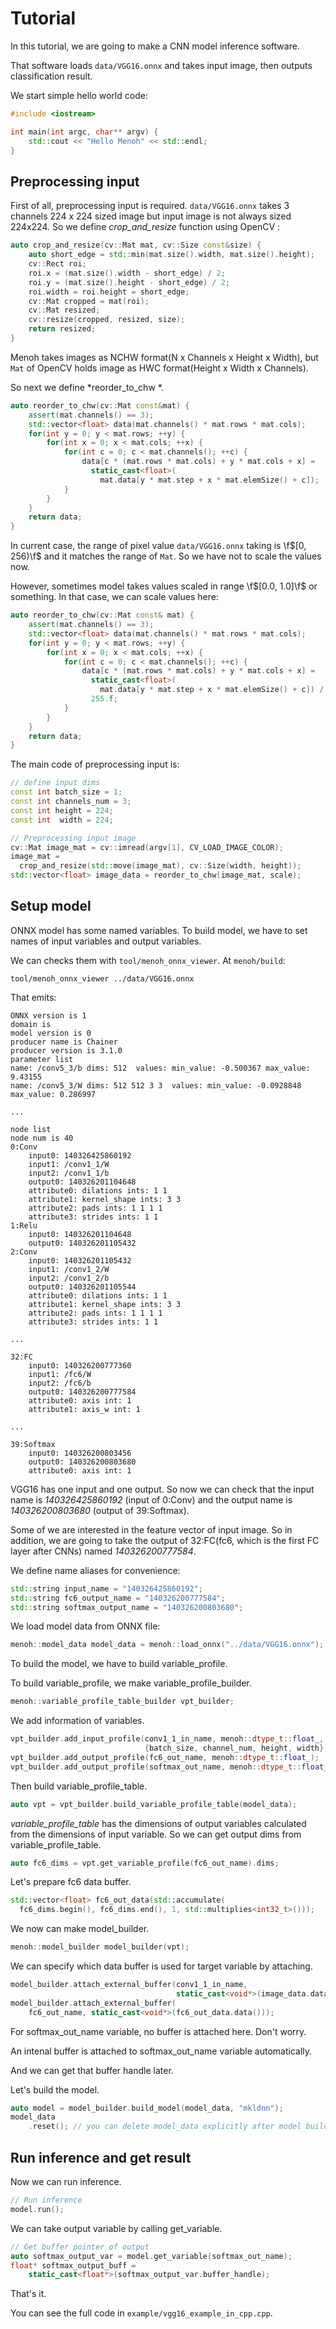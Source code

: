 # Tutorial

In this tutorial, we are going to make a CNN model inference software.

That software loads `data/VGG16.onnx` and takes input image, then outputs classification result.

We start simple hello world code:

```cpp
#include <iostream>

int main(int argc, char** argv) {
    std::cout << "Hello Menoh" << std::endl;
}
```

## Preprocessing input

First of all, preprocessing input is required. `data/VGG16.onnx` takes 3 channels 224 x 224 sized image but input image
is not always sized 224x224. So we define *crop_and_resize* function using OpenCV :

```cpp
auto crop_and_resize(cv::Mat mat, cv::Size const&size) {
    auto short_edge = std::min(mat.size().width, mat.size().height);
    cv::Rect roi;
    roi.x = (mat.size().width - short_edge) / 2;
    roi.y = (mat.size().height - short_edge) / 2;
    roi.width = roi.height = short_edge;
    cv::Mat cropped = mat(roi);
    cv::Mat resized;
    cv::resize(cropped, resized, size);
    return resized;
}
```

Menoh takes images as NCHW format(N x Channels x Height x Width), but `Mat` of OpenCV holds image as HWC format(Height x Width x Channels).

So next we define *reorder_to_chw *.

```cpp
auto reorder_to_chw(cv::Mat const&mat) {
    assert(mat.channels() == 3);
    std::vector<float> data(mat.channels() * mat.rows * mat.cols);
    for(int y = 0; y < mat.rows; ++y) {
        for(int x = 0; x < mat.cols; ++x) {
            for(int c = 0; c < mat.channels(); ++c) {
                data[c * (mat.rows * mat.cols) + y * mat.cols + x] =
                  static_cast<float>(
                    mat.data[y * mat.step + x * mat.elemSize() + c]);
            }
        }
    }
    return data;
}
```

In current case, the range of pixel value `data/VGG16.onnx` taking is \f$[0, 256)\f$ and it matches the range of `Mat`. So we have not to scale the values now.

However, sometimes model takes values scaled in range \f$[0.0, 1.0]\f$ or something. In that case, we can scale values here:

```cpp
auto reorder_to_chw(cv::Mat const& mat) {
    assert(mat.channels() == 3);
    std::vector<float> data(mat.channels() * mat.rows * mat.cols);
    for(int y = 0; y < mat.rows; ++y) {
        for(int x = 0; x < mat.cols; ++x) {
            for(int c = 0; c < mat.channels(); ++c) {
                data[c * (mat.rows * mat.cols) + y * mat.cols + x] =
                  static_cast<float>(
                    mat.data[y * mat.step + x * mat.elemSize() + c]) /
                  255.f;
            }
        }
    }
    return data;
}
```

The main code of preprocessing input is:

```cpp
// define input dims
const int batch_size = 1;
const int channels_num = 3;
const int height = 224;
const int  width = 224;

// Preprocessing input image
cv::Mat image_mat = cv::imread(argv[1], CV_LOAD_IMAGE_COLOR);
image_mat =
  crop_and_resize(std::move(image_mat), cv::Size(width, height));
std::vector<float> image_data = reorder_to_chw(image_mat, scale);
```

## Setup model
ONNX model has some named variables. To build model, we have to set names of input variables and output variables.

We can checks them with `tool/menoh_onnx_viewer`. At `menoh/build`:

```
tool/menoh_onnx_viewer ../data/VGG16.onnx
```

That emits:

```
ONNX version is 1
domain is 
model version is 0
producer name is Chainer
producer version is 3.1.0
parameter list
name: /conv5_3/b dims: 512  values: min_value: -0.500367 max_value: 9.43155 
name: /conv5_3/W dims: 512 512 3 3  values: min_value: -0.0928848 max_value: 0.286997 

...

node list
node num is 40
0:Conv
	input0: 140326425860192
	input1: /conv1_1/W
	input2: /conv1_1/b
	output0: 140326201104648
	attribute0: dilations ints: 1 1 
	attribute1: kernel_shape ints: 3 3 
	attribute2: pads ints: 1 1 1 1 
	attribute3: strides ints: 1 1 
1:Relu
	input0: 140326201104648
	output0: 140326201105432
2:Conv
	input0: 140326201105432
	input1: /conv1_2/W
	input2: /conv1_2/b
	output0: 140326201105544
	attribute0: dilations ints: 1 1 
	attribute1: kernel_shape ints: 3 3 
	attribute2: pads ints: 1 1 1 1 
	attribute3: strides ints: 1 1 

...

32:FC
	input0: 140326200777360
	input1: /fc6/W
	input2: /fc6/b
	output0: 140326200777584
	attribute0: axis int: 1
	attribute1: axis_w int: 1

...

39:Softmax
	input0: 140326200803456
	output0: 140326200803680
	attribute0: axis int: 1
```

VGG16 has one input and one output. So now we can check that the input name is *140326425860192* (input of 0:Conv) and the output name is *140326200803680* (output of 39:Softmax).

Some of we are interested in the feature vector of input image. So in addition, we are going to take the output of 32:FC(fc6, which is the first FC layer after CNNs) named *140326200777584*.

We define name aliases for convenience:

```cpp
std::string input_name = "140326425860192";
std::string fc6_output_name = "140326200777584";
std::string softmax_output_name = "140326200803680";
```

We load model data from ONNX file:

```cpp
menoh::model_data model_data = menoh::load_onnx("../data/VGG16.onnx");
```

To build the model, we have to build variable_profile.

To build variable_profile, we make variable_profile_builder.

```cpp
menoh::variable_profile_table_builder vpt_builder;
```

We add information of variables.

```cpp
vpt_builder.add_input_profile(conv1_1_in_name, menoh::dtype_t::float_,
                              {batch_size, channel_num, height, width});
vpt_builder.add_output_profile(fc6_out_name, menoh::dtype_t::float_);
vpt_builder.add_output_profile(softmax_out_name, menoh::dtype_t::float_);
```

Then build variable_profile_table.

```cpp
auto vpt = vpt_builder.build_variable_profile_table(model_data);
```

*variable_profile_table* has the dimensions of output variables calculated from the dimensions of input variable.
So we can get output dims from variable_profile_table.

```cpp
auto fc6_dims = vpt.get_variable_profile(fc6_out_name).dims;
```

Let's prepare fc6 data buffer.

```cpp
std::vector<float> fc6_out_data(std::accumulate(
  fc6_dims.begin(), fc6_dims.end(), 1, std::multiplies<int32_t>()));
```

We now can make model_builder.

```cpp
menoh::model_builder model_builder(vpt);
```

We can specify which data buffer is used for target variable by attaching.

```cpp
model_builder.attach_external_buffer(conv1_1_in_name,
                                     static_cast<void*>(image_data.data()));
model_builder.attach_external_buffer(
    fc6_out_name, static_cast<void*>(fc6_out_data.data()));
```

For softmax_out_name variable, no buffer is attached here. Don't worry.

An intenal buffer is attached to softmax_out_name variable automatically.

And we can get that buffer handle later.

Let's build the model.

```cpp
auto model = model_builder.build_model(model_data, "mkldnn");
model_data
    .reset(); // you can delete model_data explicitly after model building
```


## Run inference and get result

Now we can run inference.

```cpp
// Run inference
model.run();
```

We can take output variable by calling get_variable.

```cpp
// Get buffer pointer of output
auto softmax_output_var = model.get_variable(softmax_out_name);
float* softmax_output_buff =
    static_cast<float*>(softmax_output_var.buffer_handle);
```

That's it.

You can see the full code in `example/vgg16_example_in_cpp.cpp`.
